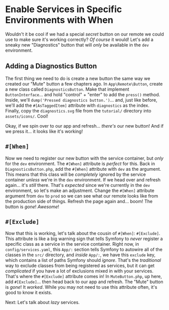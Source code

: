 # Enable Services in Specific Environments with When

Wouldn't it be cool if we had a special *secret* button on our remote we could use to make sure it's working correctly? *Of course* it would! Let's add a sneaky new "Diagnostics" button that will *only* be available in the `dev` environment.

## Adding a Diagnostics Button

The first thing we need to do is create a new button the same way we created our "Mute" button a few chapters ago. In `App\Remote\Button`, create a new class called `DiagnosticsButton`. Make that implement `ButtonInterface`... and hold "control" + "enter" to add the `press()` method. Inside, we'll `dump('Pressed diagnostics button.')`... and, just like before, we'll add the `#[AsTaggedItem]` attribute with `diagnostics` as the index. Finally, copy the `diagnostics.svg` file from the `tutorial/` directory into `assets/icons/`. Cool!

Okay, if we spin over to our app and refresh... *there's* our new button! And if we press it... it looks like it's working!

## `#[When]`

Now we need to register our new button with the service container, but *only* for the `dev` environment. The `#[When]` attribute is *perfect* for this. Back in `DiagnosticsButton.php`, add the `#[When]` attribute with `dev` as the argument. This means that this class will be *completely* ignored by the service container *unless* we're in the `dev` environment. If we head over and refresh again... it's *still* there. That's *expected* since we're currently in the `dev` environment, so let's make an adjustment. Change the `#[When]` attribute argument from `dev` to `prod` so we can see what our remote looks like from the production side of things. Refresh the page again and... boom! The button is *gone*! *Awesome*!

## `#[Exclude]`

Now that this is working, let's talk about the cousin of `#[When]`: `#[Exclude]`. This attribute is like a big warning sign that tells Symfony to *never* register a specific class as a service in the service container. Right now, in `config/services.yaml`, this `App/:` section tells Symfony to autowire all of the classes in the `src/` directory, and *inside* `App/:`, we have this `exclude` key, which contains a list of paths Symfony should *ignore*. That's the *traditional* way to exclude classes from being registered as services, but it can get *complicated* if you have a lot of exclusions mixed in with your services. That's where the `#[Exclude]` attribute comes in! In `MuteButton.php`, up here, add `#[Exclude]`... then head back to our app and refresh. The "Mute" button is *gone*! It *worked*. While you may not need to use this attribute often, it's good to know it exists.

Next: Let's talk about *lazy* services.
